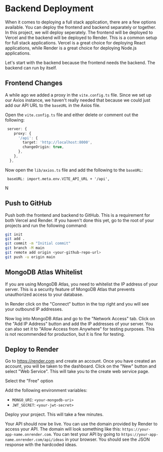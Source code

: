 # Backend Deployment

When it comes to deploying a full stack application, there are a few options available. You can deploy the frontend and backend separately or together. In this project, we will deploy seperately. The frontend will be deployed to Vercel and the backend will be deployed to Render. This is a common setup for full stack applications. Vercel is a great choice for deploying React applications, while Render is a great choice for deploying Node.js applications.

Let's start with the backend because the frontend needs the backend. The backend can run by itself.

## Frontend Changes

A while ago we added a proxy in the `vite.config.ts` file. Since we set up our Axios instance, we haven't really needed that because we could just add our API URL to the `baseURL` in the Axios file.

Open the `vite.config.ts` file and either delete or comment out the following:

```ts
 server: {
    proxy: {
      '/api': {
        target: 'http://localhost:8000',
        changeOrigin: true,
      },
    },
  },
```

Now open the `lib/axios.ts` file and add the following to the `baseURL`:

```
 baseURL: import.meta.env.VITE_API_URL + '/api', 
```

N

## Push to GitHub

Push both the frontend and backend to GitHub. This is a requirement for both Vercel and Render. If you haven't done this yet, go to the root of your projects and run the following command:

```bash
git init
git add .
git commit -m "Initial commit"
git branch -M main
git remote add origin <your-github-repo-url>
git push -u origin main
```

## MongoDB Atlas Whitelist

If you are using MongoDB Atlas, you need to whitelist the IP address of your server. This is a security feature of MongoDB Atlas that prevents unauthorized access to your database.

In Render click on the "Connect" button in the top right and you will see your outbound IP addresses.

Now log into MongoDB Atlas and go to the "Network Access" tab. Click on the "Add IP Address" button and add the IP addresses of your server. You can also set it to "Allow Access from Anywhere" for testing purposes. This is not recommended for production, but it is fine for testing.

## Deploy to Render

Go to https://render.com and create an account. Once you have created an account, you will be taken to the dashboard. Click on the "New" button and select "Web Service". This will take you to the create web service page.

Select the "Free" option

Add the following environment variables:

- `MONGO_URI`: `<your-mongodb-uri>`
- `JWT_SECRET`: `<your-jwt-secret>`

Deploy your project. This will take a few minutes.

Your API should now be live. You can use the domain provided by Render to access your API. The domain will look something like this: `https://your-app-name.onrender.com`. You can test your API by going to `https://your-app-name.onrender.com/api/ideas` in your browser. You should see the JSON response with the hardcoded ideas.
